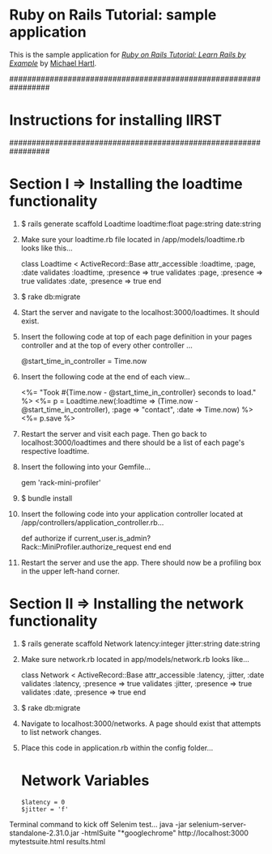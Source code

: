 # Ruby on Rails Tutorial: sample application

This is the sample application for [*Ruby on Rails Tutorial: Learn Rails by Example*](http://railstutorial.org/) by [Michael Hartl](http://michaelhartl.com/).

#################################################################
# Instructions for installing IIRST
#################################################################

# Section I => Installing the loadtime functionality

1.  $ rails generate scaffold Loadtime loadtime:float page:string date:string

2.  Make sure your loadtime.rb file located in /app/models/loadtime.rb looks like this...

	class Loadtime < ActiveRecord::Base
  		attr_accessible :loadtime, :page, :date
  		validates :loadtime, :presence => true
  		validates :page, :presence => true
  		validates :date, :presence => true
	end
	
3.  $ rake db:migrate
	
4.  Start the server and navigate to the localhost:3000/loadtimes.  It should exist.

5.  Insert the following code at top of each page definition in your pages controller and at the top of every other controller ...

	@start_time_in_controller = Time.now
	
6.  Insert the following code at the end of each view...

	<%= "Took #{Time.now - @start_time_in_controller} seconds to load." %>
	<%= p = Loadtime.new(:loadtime => (Time.now - @start_time_in_controller), :page => "contact", :date => Time.now) %>
	<%= p.save %>
	
7.  Restart the server and visit each page.  Then go back to localhost:3000/loadtimes and there should be a list of each page's respective loadtime.

8.  Insert the following into your Gemfile...

	gem 'rack-mini-profiler'
	
9.  $ bundle install

10. Insert the following code into your application controller located at /app/controllers/application_controller.rb...

	def authorize
  		if current_user.is_admin?
    		Rack::MiniProfiler.authorize_request
  		end
	end
	
11. Restart the server and use the app.  There should now be a profiling box in the upper left-hand corner.

# Section II => Installing the network functionality

1.  $ rails generate scaffold Network latency:integer jitter:string date:string

2.  Make sure network.rb located in app/models/network.rb looks like…

	class Network < ActiveRecord::Base
		attr_accessible :latency, :jitter, :date
		validates :latency, :presence => true
   		validates :jitter, :presence => true
   		validates :date, :presence => true
	end

3.  $ rake db:migrate

4.  Navigate to localhost:3000/networks.  A page should exist that attempts to list network changes.

5.  Place this code in application.rb within the config folder…

	# Network Variables
    	$latency = 0
    	$jitter = 'f'
    	
Terminal command to kick off Selenim test...
java -jar selenium-server-standalone-2.31.0.jar -htmlSuite "*googlechrome" http://localhost:3000 mytestsuite.html results.html

